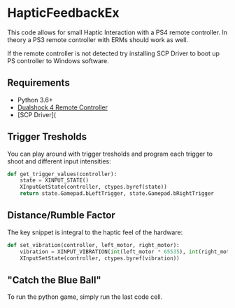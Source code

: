 # HapticFeedbackEx

This code allows for small Haptic Interaction with a PS4 remote controller.
In theory a PS3 remote controller with ERMs should work as well.

If the remote controller is not detected try installing SCP Driver to boot up PS controller to Windows software.

## Requirements

* Python 3.6+
* [Dualshock 4 Remote Controller](https://www.playstation.com/en-us/explore/accessories/gaming-controllers/dualshock-4/)
* [SCP Driver](


## Trigger Tresholds

You can play around with trigger tresholds and program each trigger to shoot and different input intensities:
```python
def get_trigger_values(controller):
    state = XINPUT_STATE()
    XInputGetState(controller, ctypes.byref(state))
    return state.Gamepad.bLeftTrigger, state.Gamepad.bRightTrigger
```

## Distance/Rumble Factor

The key snippet is integral to the haptic feel of the hardware:
```python
def set_vibration(controller, left_motor, right_motor):
    vibration = XINPUT_VIBRATION(int(left_motor * 65535), int(right_motor * 65535))
    XInputSetState(controller, ctypes.byref(vibration))
```

## "Catch the Blue Ball"

To run the python game,  simply run the last code cell.